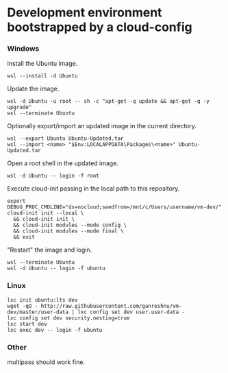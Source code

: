 # Development environment bootstrapped by a cloud-config

### Windows
Install the Ubuntu image.
```
wsl --install -d Ubuntu
```

Update the image.
```
wsl -d Ubuntu -u root -- sh -c "apt-get -q update && apt-get -q -y upgrade"
wsl --terminate Ubuntu
```

Optionally export/import an updated image in the current directory.
```
wsl --export Ubuntu Ubuntu-Updated.tar
wsl --import <name> "$Env:LOCALAPPDATA\Packages\<name>" Ubuntu-Updated.tar
```

Open a root shell in the updated image.
```
wsl -d Ubuntu -- login -f root

```

Execute cloud-init passing in the local path to this repository.
```
export DEBUG_PROC_CMDLINE="ds=nocloud;seedfrom=/mnt/c/Users/username/vm-dev/"
cloud-init init --local \
  && cloud-init init \
  && cloud-init modules --mode config \
  && cloud-init modules --mode final \
  && exit
```

"Restart" the image and login.
```
wsl --terminate Ubuntu
wsl -d Ubuntu -- login -f ubuntu
```


### Linux
```
lxc init ubuntu:lts dev
wget -qO - http://raw.githubusercontent.com/ganreshnu/vm-dev/master/user-data | lxc config set dev user.user-data -
lxc config set dev security.nesting=true
lxc start dev
lxc exec dev -- login -f ubuntu
```

### Other
multipass should work fine.
